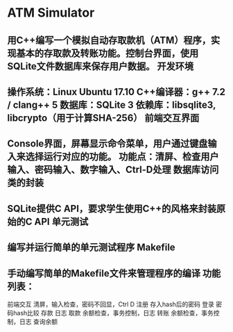 ATM Simulator<br>
====
用C++编写一个模拟自动存取款机（ATM）程序，实现基本的存取款及转账功能。控制台界面，使用SQLite文件数据库来保存用户数据。
开发环境  
------
操作系统：Linux Ubuntu 17.10
C++编译器：g++ 7.2 / clang++ 5
数据库：SQLite 3
依赖库：libsqlite3, libcrypto（用于计算SHA-256）
前端交互界面
------
Console界面，屏幕显示命令菜单，用户通过键盘输入来选择运行对应的功能。
功能点：清屏、检查用户输入、密码输入、数字输入、Ctrl-D处理
数据库访问类的封装
------
SQLite提供C API，要求学生使用C++的风格来封装原始的C API
单元测试
------
编写并运行简单的单元测试程序
Makefile
------
手动编写简单的Makefile文件来管理程序的编译
功能列表：
------
前端交互	清屏，输入检查，密码不回显，Ctrl D
注册	存入hash后的密码
登录	密码hash比较
存款	日志
取款	余额检查，事务控制，日志
转账	余额检查，事务控制，日志
查询余额	


